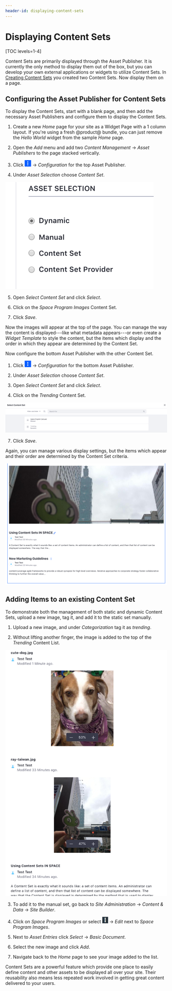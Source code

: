 ```yaml
---
header-id: displaying-content-sets
---
```


# Displaying Content Sets

[TOC levels=1-4]

Content Sets are primarily displayed through the Asset Publisher. It is 
currently the only method to display them out of the box, but you can develop 
your own external applications or widgets to utilize Content Sets. In [Creating Content Sets](/docs/7-2/user/-/knowledge_base/user/creating-content-sets) you 
created two Content Sets. Now display them 
on a page.

## Configuring the Asset Publisher for Content Sets

To display the Content Sets, start with a blank page, and then add the 
necessary Asset Publishers and configure them to display the Content Sets.

1.  Create a new *Home* page for your site as a Widget Page with a 1 column 
    layout. If you're using a fresh @product@ bundle, you can just remove the 
    *Hello World* widget from the sample *Home* page.
    
2.  Open the *Add* menu and add two *Content Management* &rarr; *Asset 
    Publishers* to the page stacked vertically.

3.  Click ![Options](../../../../images/icon-app-options.png) &rarr; 
    *Configuration* for the top Asset Publisher.

4.  Under *Asset Selection* choose *Content Set*.

![Figure 1: The Asset Publisher has a number of options available for selecting its source for content.](../../../../images/content-set-asset-selection.png)

5.  Open *Select Content Set* and click *Select*.

6.  Click on the *Space Program Images* Content Set.

7.  Click *Save*.

Now the images will appear at the top of the page. You can manage the way the 
content is displayed---like what metadata appears---or even create a
*Widget Template* to style the content, but the items which 
display and the order in which they appear are determined by the Content Set.

Now configure the bottom Asset Publisher with the other Content Set.

1.  Click ![Options](../../../../images/icon-app-options.png) &rarr;
    *Configuration* for the bottom Asset Publisher.

2.  Under *Asset Selection* choose *Content Set*.

3.  Open *Select Content Set* and click *Select*.

6.  Click on the *Trending* Content Set.

![Figure 2: Select the Content Set you want to use.](../../../../images/content-set-select-set.png)

7.  Click *Save*.

Again, you can manage various display settings, but the items which appear and 
their order are determined by the Content Set criteria.

![Figure 3: You can see the results as the standard Asset Publisher output. You can create Widget Templates to add more style and pizzazz here.](../../../../images/content-set-dynamic-results.png)

## Adding Items to an existing Content Set

To demonstrate both the management of both static and dynamic Content Sets, 
upload a new image, tag it, and add it to the static set manually.

1.  Upload a new image, and under *Categorization* tag it as *trending*.

2.  Without lifting another finger, the image is added to the top of the 
    *Trending* Content List.
    
![Figure 4: The result is dynamically added to the Content List wherever it is displayed.](../../../../images/content-set-dynamic-add.png)

3.  To add it to the manual set, go back to *Site Administration* &rarr; 
    *Content & Data* &rarr; *Site Builder*.

4.  Click on *Space Program Images* or select ![Options](../../../../images/icon-options.png) &rarr; *Edit* next to 
    *Space Program Images*.
    
5.  Next to *Asset Entries* click *Select* &rarr; *Basic Document*.

6.  Select the new image and click *Add*.
    
7.  Navigate back to the *Home* page to see your image added to the list.

Content Sets are a powerful feature which provide one place to easily define 
content and other assets to be displayed all over your site. Their reusability 
also means less repeated work involved in getting great content delivered to 
your users.
